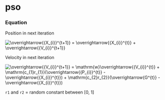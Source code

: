 # pso

### Equation

Position in next iteration

<img src="https://latex.codecogs.com/png.latex?\dpi{200}&space;\overrightarrow{{X_{i}}^{t&plus;1}}&space;=&space;\overrightarrow{{X_{i}}^{t}}&space;&plus;&space;\overrightarrow{{V_{i}}^{t&plus;1}}" title="\overrightarrow{{X_{i}}^{t+1}} = \overrightarrow{{X_{i}}^{t}} + \overrightarrow{{V_{i}}^{t+1}}" />


Velocity in next iteration

<img src="https://latex.codecogs.com/png.latex?\dpi{200}&space;\overrightarrow{{V_{i}}^{t&plus;1}}&space;=&space;\mathrm{w}\overrightarrow{{V_{i}}^{t}}&space;&plus;&space;\mathrm{c_{1}r_{1}}(\overrightarrow{{P_{i}}^{t}}&space;-&space;\overrightarrow{{X_{i}}^{t}})&space;&plus;&space;\mathrm{c_{2}r_{2}}(\overrightarrow{G^{t}}&space;-&space;\overrightarrow{{X_{i}}^{t}})" title="\overrightarrow{{V_{i}}^{t+1}} = \mathrm{w}\overrightarrow{{V_{i}}^{t}} + \mathrm{c_{1}r_{1}}(\overrightarrow{{P_{i}}^{t}} - \overrightarrow{{X_{i}}^{t}}) + \mathrm{c_{2}r_{2}}(\overrightarrow{G^{t}} - \overrightarrow{{X_{i}}^{t}})" />

`r1` and `r2` = random constant between [0, 1]
